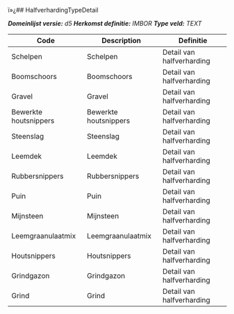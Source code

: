 ï»¿## HalfverhardingTypeDetail

*__Domeinlijst versie:__ d5*
*__Herkomst definitie:__ IMBOR*
*__Type veld:__ TEXT*

|__Code__ |__Description__ |__Definitie__	|
|	---	|	---	|   ---	| 
| Schelpen | Schelpen | Detail van halfverharding |
| Boomschoors | Boomschoors | Detail van halfverharding |
| Gravel | Gravel | Detail van halfverharding |
| Bewerkte houtsnippers | Bewerkte houtsnippers | Detail van halfverharding |
| Steenslag | Steenslag | Detail van halfverharding |
| Leemdek | Leemdek | Detail van halfverharding |
| Rubbersnippers | Rubbersnippers | Detail van halfverharding |
| Puin | Puin | Detail van halfverharding |
| Mijnsteen | Mijnsteen | Detail van halfverharding |
| Leemgraanulaatmix | Leemgraanulaatmix | Detail van halfverharding |
| Houtsnippers | Houtsnippers | Detail van halfverharding |
| Grindgazon | Grindgazon | Detail van halfverharding |
| Grind | Grind | Detail van halfverharding |
